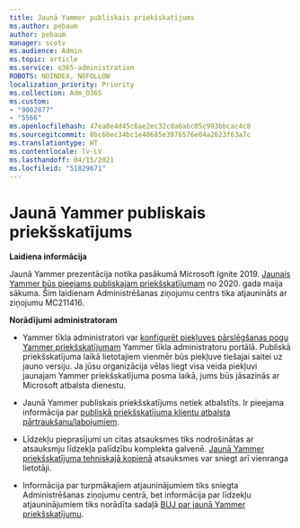 ```yaml
---
title: Jaunā Yammer publiskais priekšskatījums
ms.author: pebaum
author: pebaum
manager: scotv
ms.audience: Admin
ms.topic: article
ms.service: o365-administration
ROBOTS: NOINDEX, NOFOLLOW
localization_priority: Priority
ms.collection: Adm_O365
ms.custom:
- "9002877"
- "5566"
ms.openlocfilehash: 47ea8e4d45c6ae2ec32cda6abc05c993bbcac4c8
ms.sourcegitcommit: 8bc60ec34bc1e40685e3976576e04a2623f63a7c
ms.translationtype: HT
ms.contentlocale: lv-LV
ms.lasthandoff: 04/15/2021
ms.locfileid: "51829671"
---
```

# <a name="new-yammer-public-preview"></a>Jaunā Yammer publiskais priekšskatījums

**Laidiena informācija**

Jaunā Yammer prezentācija notika pasākumā Microsoft Ignite 2019. [Jaunais Yammer būs pieejams publiskajam priekšskatījumam](https://docs.microsoft.com/yammer/get-started-with-yammer/newyammer-faq) no 2020. gada maija sākuma. Šim laidienam Administrēšanas ziņojumu centrs tika atjaunināts ar ziņojumu MC211416.

**Norādījumi administratoram**

- Yammer tīkla administratori var [konfigurēt piekļuves pārslēgšanas pogu Yammer priekšskatījumam](https://docs.microsoft.com/yammer/get-started-with-yammer/administrative-settings-opt-in-newyammer) Yammer tīkla administratoru portālā. Publiskā priekšskatījuma laikā lietotajiem vienmēr būs piekļuve tiešajai saitei uz jauno versiju. Ja jūsu organizācija vēlas liegt visa veida piekļuvi jaunajam Yammer priekšskatījuma posma laikā, jums būs jāsazinās ar Microsoft atbalsta dienestu.

- Jaunā Yammer publiskais priekšskatījums netiek atbalstīts. Ir pieejama informācija par [publiskā priekšskatījuma klientu atbalsta pārtraukšanu/labojumiem](https://docs.microsoft.com/yammer/get-started-with-yammer/newyammer-faq#yammer-preview-customer-support).

- Līdzekļu pieprasījumi un citas atsauksmes tiks nodrošinātas ar atsauksmju līdzekļa palīdzību komplekta galvenē. [Jaunā Yammer priekšskatījuma tehniskajā kopienā](https://techcommunity.microsoft.com/t5/new-yammer-preview/bd-p/NewYammerPreview) atsauksmes var sniegt arī vienranga lietotāji.

- Informācija par turpmākajiem atjauninājumiem tiks sniegta Administrēšanas ziņojumu centrā, bet informācija par līdzekļu atjauninājumiem tiks norādīta sadaļā [BUJ par jaunā Yammer priekšskatījumu](https://docs.microsoft.com/yammer/get-started-with-yammer/newyammer-faq).
